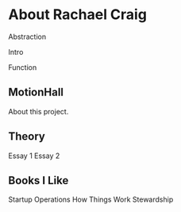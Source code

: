 # About Rachael Craig

Abstraction

Intro

Function

## MotionHall

About this project.

## Theory

Essay 1
Essay 2

## Books I Like

Startup Operations
How Things Work
Stewardship 



